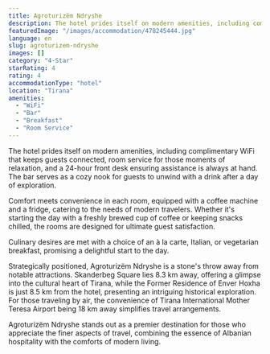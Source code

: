 ```yaml
---
title: Agroturizëm Ndryshe
description: The hotel prides itself on modern amenities, including complimentary WiFi that keeps guests connected, room service for those moments of relaxation, and a 24-ho
featuredImage: "/images/accommodation/478245444.jpg"
language: en
slug: agroturizem-ndryshe
images: []
category: "4-Star"
starRating: 4
rating: 4
accommodationType: "hotel"
location: "Tirana"
amenities:
  - "WiFi"
  - "Bar"
  - "Breakfast"
  - "Room Service"
---
```


The hotel prides itself on modern amenities, including complimentary WiFi that keeps guests connected, room service for those moments of relaxation, and a 24-hour front desk ensuring assistance is always at hand. The bar serves as a cozy nook for guests to unwind with a drink after a day of exploration.

Comfort meets convenience in each room, equipped with a coffee machine and a fridge, catering to the needs of modern travelers. Whether it's starting the day with a freshly brewed cup of coffee or keeping snacks chilled, the rooms are designed for ultimate guest satisfaction.

Culinary desires are met with a choice of an à la carte, Italian, or vegetarian breakfast, promising a delightful start to the day.

Strategically positioned, Agroturizëm Ndryshe is a stone's throw away from notable attractions. Skanderbeg Square lies 8.3 km away, offering a glimpse into the cultural heart of Tirana, while the Former Residence of Enver Hoxha is just 8.5 km from the hotel, presenting an intriguing historical exploration. For those traveling by air, the convenience of Tirana International Mother Teresa Airport being 18 km away simplifies travel arrangements.

Agroturizëm Ndryshe stands out as a premier destination for those who appreciate the finer aspects of travel, combining the essence of Albanian hospitality with the comforts of modern living.

